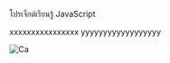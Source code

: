 โปรเจ็กต์เรียนรู้ JavaScript

xxxxxxxxxxxxxxxx
yyyyyyyyyyyyyyyyyy


![Ca](https://user-images.githubusercontent.com/89632577/139389554-eae1821b-f992-4395-9144-32402ed4460e.png)
